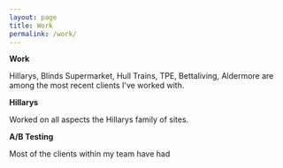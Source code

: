 ```yaml
---
layout: page
title: Work
permalink: /work/
---
```


**Work**

Hillarys, Blinds Supermarket, Hull Trains, TPE, Bettaliving, Aldermore are among the most recent clients I've worked with.

**Hillarys**

Worked on all aspects the Hillarys family of sites.

**A/B Testing**

Most of the clients within my team have had 
